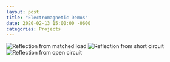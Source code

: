 ```yaml
---
layout: post
title: "Electromagnetic Demos"
date: 2020-02-13 15:00:00 -0600
categories: Projects
---
```



![Reflection from matched load][reflection_match]
![Reflection from short circuit][reflection_short]
![Reflection from open circuit][reflection_open]

[reflection_match]: {{base-url}}/assets/em_demos/reflection_match.gif
[reflection_short]: {{base-url}}/assets/em_demos/reflection_short.gif
[reflection_open]:  {{base-url}}/assets/em_demos/reflection_open.gif